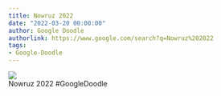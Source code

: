 ```yaml
---
title: Nowruz 2022
date: "2022-03-20 00:00:00"
author: Google Doodle
authorlink: https://www.google.com/search?q=Nowruz%202022
tags:
- Google-Doodle
---
```

<img src="https://www.google.com/logos/doodles/2022/nowruz-2022-6753651837109194.3-l.png" referrerpolicy="no-referrer"><br>Nowruz 2022 #GoogleDoodle